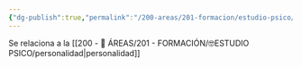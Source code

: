 ```yaml
---
{"dg-publish":true,"permalink":"/200-areas/201-formacion/estudio-psico/estado-de-animo/","dgPassFrontmatter":true}
---
```


Se relaciona a la [[200 - 📌 ÁREAS/201 - FORMACIÓN/🤓ESTUDIO PSICO/personalidad\|personalidad]]